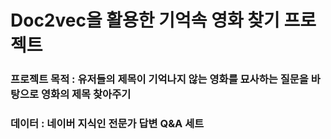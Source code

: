 # Doc2vec을 활용한 기억속 영화 찾기 프로젝트
### 프로젝트 목적 : 유저들의 제목이 기억나지 않는 영화를 묘사하는 질문을 바탕으로 영화의 제목 찾아주기
### 데이터 : 네이버 지식인 전문가 답변 Q&A 세트 